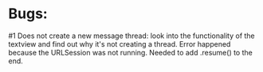 #  Bugs:

#1 Does not create a new message thread: look into the functionality of the textview and find out why it's not creating a thread.
Error happened because the URLSession was not running. Needed to add .resume() to the end.




